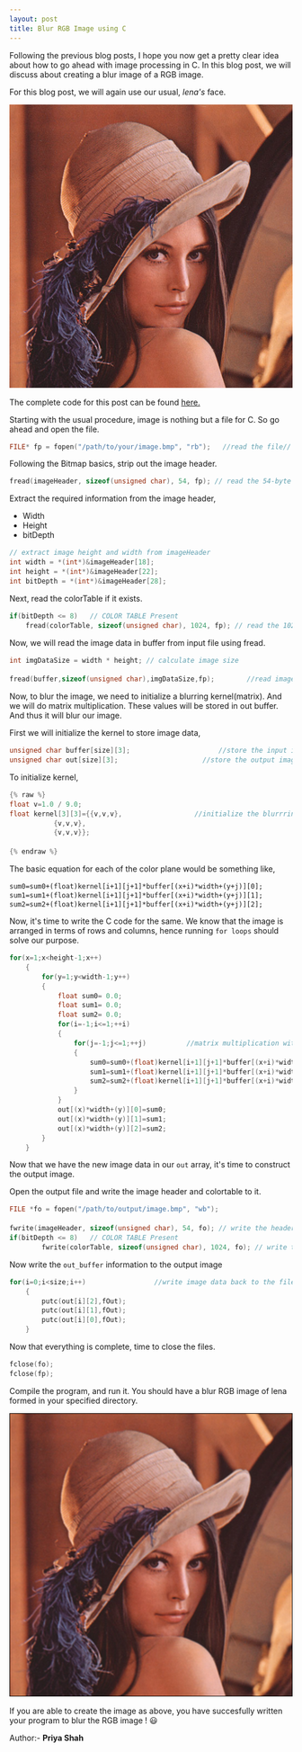 ```yaml
---
layout: post
title: Blur RGB Image using C
---
```


Following the previous blog posts, I hope you now get a pretty clear idea about how to go ahead with image processing in C. In this blog post, we will discuss about creating a blur image of a RGB image.

For this blog post, we will again use our usual, *lena's* face.

![Lena Color](/images/lena_color.bmp "Lena Color")

The complete code for this post can be found [here.](https://github.com/abhijitnathwani/image-processing/blob/master/image_blur_color.c)

Starting with the usual procedure, image is nothing but a file for C. So go ahead and open the file.

```c
FILE* fp = fopen("/path/to/your/image.bmp", "rb");   //read the file//
```

Following the Bitmap basics, strip out the image header.

```c
fread(imageHeader, sizeof(unsigned char), 54, fp); // read the 54-byte from fp to imageHeader
```

Extract the required information from the image header,
+ Width 
+ Height
+ bitDepth

```c
// extract image height and width from imageHeader      
int width = *(int*)&imageHeader[18];
int height = *(int*)&imageHeader[22];
int bitDepth = *(int*)&imageHeader[28];
```
Next, read the colorTable if it exists.

```c
if(bitDepth <= 8)	// COLOR TABLE Present
	fread(colorTable, sizeof(unsigned char), 1024, fp); // read the 1024-byte from fp to colorTable
```

Now, we will read the image data in buffer from input file using fread.

```c
int imgDataSize = width * height; // calculate image size

fread(buffer,sizeof(unsigned char),imgDataSize,fp);        //read image data
```

Now, to blur the image, we need to initialize a blurring kernel(matrix). And we will do matrix multiplication. These values will be stored in out buffer. And thus it will blur our image.

First we will initialize the kernel to store image data,

```c
unsigned char buffer[size][3];						//store the input image data
unsigned char out[size][3];						//store the output image data
```

To initialize kernel,

```c
{% raw %}
float v=1.0 / 9.0;											
float kernel[3][3]={{v,v,v},				  //initialize the blurrring kernel
		   {v,v,v},
		   {v,v,v}};

{% endraw %}
```

The basic equation for each of the color plane would be something like,

    sum0=sum0+(float)kernel[i+1][j+1]*buffer[(x+i)*width+(y+j)][0];
    sum1=sum1+(float)kernel[i+1][j+1]*buffer[(x+i)*width+(y+j)][1];
    sum2=sum2+(float)kernel[i+1][j+1]*buffer[(x+i)*width+(y+j)][2];

Now, it's time to write the C code for the same. We know that the image is arranged in terms of rows and columns, hence running `for loops` should solve our purpose.

```c
for(x=1;x<height-1;x++)
	{					
		for(y=1;y<width-1;y++)
		{
			float sum0= 0.0;
			float sum1= 0.0;
			float sum2= 0.0;
			for(i=-1;i<=1;++i)
			{
				for(j=-1;j<=1;++j)			//matrix multiplication with kernel with every color plane
				{				
					sum0=sum0+(float)kernel[i+1][j+1]*buffer[(x+i)*width+(y+j)][0];
					sum1=sum1+(float)kernel[i+1][j+1]*buffer[(x+i)*width+(y+j)][1];
					sum2=sum2+(float)kernel[i+1][j+1]*buffer[(x+i)*width+(y+j)][2];
				}
			}
			out[(x)*width+(y)][0]=sum0;
			out[(x)*width+(y)][1]=sum1;
			out[(x)*width+(y)][2]=sum2;
		}
	}
``` 

Now that we have the new image data in our `out` array, it's time to construct the output image.

Open the output file and write the image header and colortable to it.

```c
FILE *fo = fopen("/path/to/output/image.bmp", "wb");

fwrite(imageHeader, sizeof(unsigned char), 54, fo); // write the header back.
if(bitDepth <= 8)	// COLOR TABLE Present
       	fwrite(colorTable, sizeof(unsigned char), 1024, fo); // write the color table back
```

Now write the `out_buffer` information to the output image

```c
for(i=0;i<size;i++)					//write image data back to the file
	{
		putc(out[i][2],fOut);
		putc(out[i][1],fOut);
		putc(out[i][0],fOut);
	}
```

Now that everything is complete, time to close the files.

```c
fclose(fo);
fclose(fp);
```

Compile the program, and run it. You should have a blur RGB image of lena formed in your specified directory.

![Lena Rotate](/images/lena_color_blur.bmp)

If you are able to create the image as above, you have succesfully written your program to blur the RGB image ! :smiley:

Author:- **Priya Shah**
